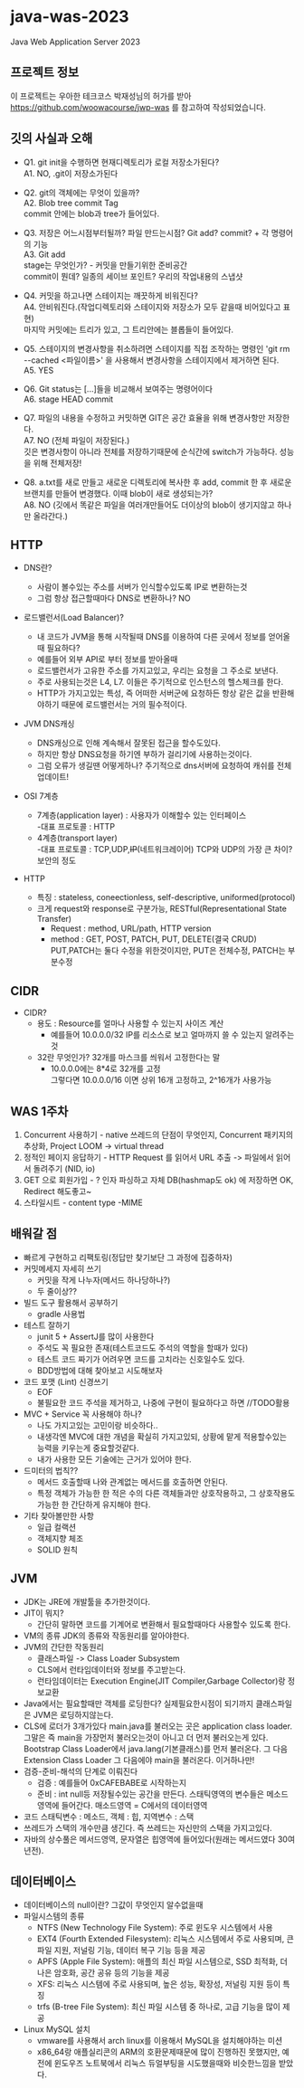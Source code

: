 # java-was-2023

Java Web Application Server 2023

## 프로젝트 정보 

이 프로젝트는 우아한 테크코스 박재성님의 허가를 받아 https://github.com/woowacourse/jwp-was 
를 참고하여 작성되었습니다.

## 깃의 사실과 오해
+ Q1. git init을 수행하면 현재디렉토리가 로컬 저장소가된다?   
A1. NO, .git이 저장소가된다   

+ Q2. git의 객체에는 무엇이 있을까?   
A2. Blob tree commit Tag   
commit 안에는 blob과 tree가 들어있다.   

+ Q3. 저장은 어느시점부터될까? 파일 만드는시점? Git add? commit? + 각 명령어의 기능   
A3. Git add    
stage는 무엇인가? - 커밋을 만들기위한 준비공간   
commit이 뭔데? 일종의 세이브 포인트? 우리의 작업내용의 스냅샷   

+ Q4. 커밋을 하고나면 스테이지는 깨끗하게 비워진다?   
A4. 안비워진다.(작업디렉토리와 스테이지와 저장소가 모두 같을때 비어있다고 표현)    
마지막 커밋에는 트리가 있고, 그 트리안에는 블롭들이 들어있다.   

+ Q5. 스테이지의 변경사항을 취소하려면 스테이지를 직접 조작하는 명령인 'git rm --cached <파일이름>' 을 사용해서 변경사항을 스테이지에서 제거하면 된다.   
A5. YES   

+ Q6. Git status는 [...]들을 비교해서 보여주는 명령어이다   
A6. stage HEAD commit   

+ Q7. 파일의 내용을 수정하고 커밋하면 GIT은 공간 효율을 위해 변경사항만 저장한다.   
A7. NO (전체 파일이 저장된다.)   
깃은 변경사항이 아니라 전체를 저장하기때문에 순식간에 switch가 가능하다. 성능을 위해 전체저장!    

+ Q8. a.txt를 새로 만들고 새로운 디렉토리에 복사한 후 add, commit 한 후 새로운 브랜치를 만들어 변경했다. 이때 blob이 새로 생성되는가?    
A8. NO (깃에서 똑같은 파일을 여러개만들어도 더이상의 blob이 생기지않고 하나만 올라간다.)    
## HTTP

* DNS란?   
  - 사람이 볼수있는 주소를 서버가 인식할수있도록 IP로 변환하는것   
  - 그럼 항상 접근할때마다 DNS로 변환하나? NO
   
* 로드밸런서(Load Balancer)?   
  - 내 코드가 JVM을 통해 시작될때 DNS를 이용하여 다른 곳에서 정보를 얻어올때 필요하다?   
  - 예를들어 외부 API로 부터 정보를 받아올때   
  - 로드밸런서가 고유한 주소를 가지고있고, 우리는 요청을 그 주소로 보낸다.    
  - 주로 사용되는것은 L4, L7. 이들은 주기적으로 인스턴스의 헬스체크를 한다.   
  - HTTP가 가지고있는 특성, 즉 어떠한 서버군에 요청하든 항상 같은 값을 반환해야하기 때문에 로드밸런서는 거의 필수적이다.
* JVM DNS캐싱
  - DNS캐싱으로 인해 계속해서 잘못된 접근을 할수도있다.
  - 하지만 항상 DNS요청을 하기엔 부하가 걸리기에 사용하는것이다.
  - 그럼 오류가 생길땐 어떻게하나? 주기적으로 dns서버에 요청하여 캐쉬를 전체업데이트!
* OSI 7계층
  - 7계층(application layer) : 사용자가 이해할수 있는 인터페이스   
    -대표 프로토콜 : HTTP
  - 4계층(transport layer)    
    -대표 프로토콜 : TCP,UDP,~~IP~~(네트워크레이어)
    TCP와 UDP의 가장 큰 차이? 보안의 정도
* HTTP
  - 특징 : stateless, coneectionless, self-descriptive, uniformed(protocol)
  - 크게 request와 response로 구분가능, RESTful(Representational State Transfer)
    + Request : method, URL/path, HTTP version
    * method : GET, POST, PATCH, PUT, DELETE(결국 CRUD)
      PUT,PATCH는 둘다 수정을 위한것이지만, PUT은 전체수정, PATCH는 부분수정
## CIDR

* CIDR?
  - 용도 : Resource를 얼마나 사용할 수 있는지 사이즈 계산     
    + 예를들어 10.0.0.0/32 IP를 리소스로 보고 얼마까지 쓸 수 있는지 알려주는것     
  - 32란 무엇인가? 32개를 마스크를 씌워서 고정한다는 말      
    + 10.0.0.0에는 8*4로 32개를 고정      
  그렇다면 10.0.0.0/16 이면 상위 16개 고정하고, 2^16개가 사용가능

## WAS 1주차

1. Concurrent 사용하기 - native 쓰레드의 단점이 무엇인지, Concurrent 패키지의 추상화, Project LOOM -> virtual thread   
2. 정적인 페이지 응답하기 - HTTP Request 를 읽어서 URL 추출 -> 파일에서 읽어서 돌려주기 (NID, io)
3. GET 으로 회원가입 - ? 인자 파싱하고 자체 DB(hashmap도 ok) 에 저장하면 OK, Redirect 해도좋고~
4. 스타일시트 - content type -MIME

## 배워갈 점
* 빠르게 구현하고 리팩토링(정답만 찾기보단 그 과정에 집중하자)
* 커밋메세지 자세히 쓰기
  - 커밋을 작게 나누자(메서드 하나당하나?)
  - 두 줄이상??
* 빌드 도구 활용해서 공부하기
  - gradle 사용법
* 테스트 잘하기
  - junit 5 + AssertJ를 많이 사용한다
  - 주석도 꼭 필요한 존재(테스트코드도 주석의 역할을 할때가 있다)
  - 테스트 코드 짜기가 어려우면 코드를 고치라는 신호일수도 있다.
  - BDD방법에 대해 찾아보고 시도해보자
* 코드 포맷 (Lint) 신경쓰기
  - EOF
  - 불필요한 코드 주석을 제거하고, 나중에 구현이 필요하다고 하면 //TODO활용
* MVC + Service 꼭 사용해야 하나?
  - 나도 가지고있는 고민이랑 비슷하다..
  - 내생각엔 MVC에 대한 개념을 확실히 가지고있되, 상황에 맡게 적용할수있는 능력을 키우는게 중요할것같다.
  - 내가 사용한 모든 기술에는 근거가 있어야 한다.
* 드미터의 법칙??
  - 메서드 호출할때 나와 관계없는 메서드를 호출하면 안된다.
  - 특정 객체가 가능한 한 적은 수의 다른 객체들과만 상호작용하고, 그 상호작용도 가능한 한 간단하게 유지해야 한다.
* 기타 찾아볼만한 사항
  - 일급 컬랙션
  - 객체지향 체조
  - SOLID 원칙

## JVM
 - JDK는 JRE에 개발툴을 추가한것이다.
 - JIT이 뭐지?
   * 간단히 말하면 코드를 기계어로 변환해서 필요할때마다 사용할수 있도록 한다.
 - VM의 종류 JDK의 종류와 작동원리를 알아야한다.
 - JVM의 간단한 작동원리
   * 클래스파일 -> Class Loader Subsystem
   * CLS에서 런타임데이터와 정보를 주고받는다.
   * 런타임데이터는 Execution Engine(JIT Compiler,Garbage Collector)랑 정보교환
 - Java에서는 필요할때만 객체를 로딩한다? 실제필요한시점이 되기까지 클래스파일은 JVM은 로딩하지않는다.
 - CLS에 로더가 3개가있다 main.java를 불러오는 곳은 application class loader.     
   그말은 즉 main을 가장먼저 불러오는것이 아니고 더 먼저 불러오는게 있다.    
   Bootstrap Class Loader에서 java.lang(기본클래스)를 먼저 불러온다.
   그 다음 Extension Class Loader 그 다음에야 main을 불러온다. 이거하나만!
 - 검증-준비-해석의 단계로 이뤄진다
   * 검증 : 예를들어 0xCAFEBABE로 시작하는지
   * 준비 : int null등 저장될수있는 공간을 만든다. 스태틱영역의 변수들은 메소드영역에 들어간다. 매소드영역 = C에서의 데이터영역
 - 코드 스태틱변수 : 메소드, 객체 : 힙, 지역변수 : 스택
 - 쓰레드가 스택의 개수만큼 생긴다. 즉 쓰레드는 자신만의 스택을 가지고있다.
 - 자바의 상수풀은 메서드영역, 문자열은 힙영역에 들어있다(원래는 메서드였다 30여년전).
## 데이터베이스
 - 데이터베이스의 null이란?
   그값이 무엇인지 알수없을때
 - 파일시스템의 종류
   * NTFS (New Technology File System): 주로 윈도우 시스템에서 사용
   * EXT4 (Fourth Extended Filesystem): 리눅스 시스템에서 주로 사용되며, 큰 파일 지원, 저널링 기능, 데이터 복구 기능 등을 제공
   * APFS (Apple File System): 애플의 최신 파일 시스템으로, SSD 최적화, 더 나은 암호화, 공간 공유 등의 기능을 제공
   * XFS: 리눅스 시스템에 주로 사용되며, 높은 성능, 확장성, 저널링 지원 등이 특징
   * trfs (B-tree File System): 최신 파일 시스템 중 하나로, 고급 기능을 많이 제공
 - Linux MySQL 설치
   * vmware를 사용해서 arch linux를 이용해서 MySQL을 설치해야하는 미션
   * x86_64랑 애플실리콘의 ARM의 호환문제때문에 많이 진행하진 못했지만, 예전에 윈도우즈 노트북에서 리눅스 듀얼부팅을 시도했을때와 비슷한느낌을 받았다.
